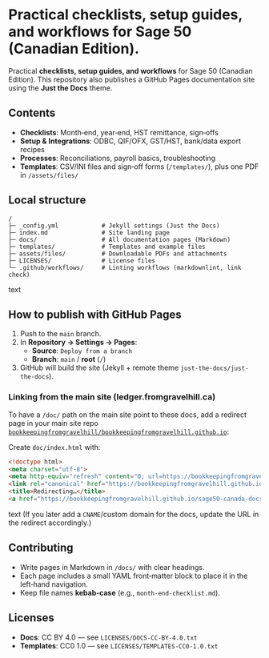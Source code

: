 # Practical **checklists, setup guides, and workflows** for Sage 50 (Canadian Edition).

Practical **checklists, setup guides, and workflows** for Sage 50 (Canadian Edition).
This repository also publishes a GitHub Pages documentation site using the **Just the Docs** theme.

## Contents


- **Checklists**: Month‑end, year‑end, HST remittance, sign‑offs
- **Setup & Integrations**: ODBC, QIF/OFX, GST/HST, bank/data export recipes
- **Processes**: Reconciliations, payroll basics, troubleshooting
- **Templates**: CSV/INI files and sign‑off forms (`/templates/`), plus one PDF in `/assets/files/`

## Local structure
```text
/
├─ _config.yml            # Jekyll settings (Just the Docs)
├─ index.md               # Site landing page
├─ docs/                  # All documentation pages (Markdown)
├─ templates/             # Templates and example files
├─ assets/files/          # Downloadable PDFs and attachments
├─ LICENSES/              # License files
└─ .github/workflows/     # Linting workflows (markdownlint, link check)
```
text

## How to publish with GitHub Pages


1. Push to the `main` branch.
2. In **Repository → Settings → Pages**:
   - **Source**: `Deploy from a branch`
   - **Branch**: `main` / **root** (`/`)
3. GitHub will build the site (Jekyll + remote theme `just-the-docs/just-the-docs`).

### Linking from the main site (ledger.fromgravelhill.ca)

To have a `/doc/` path on the main site point to these docs, add a redirect page in your main site repo
[`bookkeepingfromgravelhill/bookkeepingfromgravelhill.github.io`](https://github.com/bookkeepingfromgravelhill/bookkeepingfromgravelhill.github.io):

Create `doc/index.html` with:
```html
<!doctype html>
<meta charset="utf-8">
<meta http-equiv="refresh" content="0; url=https://bookkeepingfromgravelhill.github.io/sage50-canada-docs/">
<link rel="canonical" href="https://bookkeepingfromgravelhill.github.io/sage50-canada-docs/">
<title>Redirecting…</title>
<a href="https://bookkeepingfromgravelhill.github.io/sage50-canada-docs/">Redirecting to docs…</a>
```
text
(If you later add a `CNAME`/custom domain for the docs, update the URL in the redirect accordingly.)

## Contributing


- Write pages in Markdown in `/docs/` with clear headings.
- Each page includes a small YAML front‑matter block to place it in the left‑hand navigation.
- Keep file names **kebab‑case** (e.g., `month-end-checklist.md`).

## Licenses


- **Docs**: CC BY 4.0 — see `LICENSES/DOCS-CC-BY-4.0.txt`
- **Templates**: CC0 1.0 — see `LICENSES/TEMPLATES-CC0-1.0.txt`
